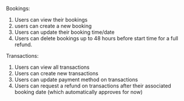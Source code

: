 Bookings:
1. Users can view their bookings
2. users can create a new booking
3. Users can update their booking time/date
4. Users can delete bookings up to 48 hours before start time for a full refund.

Transactions:
1. Users can view all transactions
2. Users can create new transactions
3. Users can update payment method on transactions
4. Users can request a refund on transactions after their associated booking date (which automatically approves for now)
